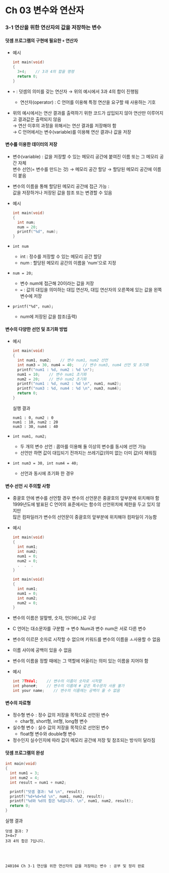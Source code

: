 # Ch 03 변수와 연산자

### 3-1 연산을 위한 연산자의 값을 저장하는 변수

#### 덧셈 프로그램의 구현에 필요한 `+` 연산자

- 예시

  ```.c
  int main(void)
  {
    3+4;    // 3과 4의 합을 명령
    return 0;
  }
  ```
- `+` : 덧셈의 의미를 갖는 연산자 → 위의 예시에서 3과 4의 합이 진행됨
  - 연산자(operator) : C 언어를 이용해 특정 연산을 요구할 때 사용하는 기호
- 위의 예시에서는 연산 결과를 출력하기 위한 코드가 삽입되지 않아 연산만 이루어지고 결과값은 출력되지 않음 <br>
  → 연산 이후의 과정을 위해서는 연산 결과를 저장해야 함 <br>
  → C 언어에서는 변수(variable)를 이용해 연산 결과나 값을 저장

#### 변수를 이용한 데이터의 저장

- 변수(variable) : 값을 저장할 수 있는 메모리 공간에 붙여진 이름 또는 그 메모리 공간 자체 <br>
  변수 선언(= 변수를 만드는 것) → 메모리 공간 할당 → 할당된 메모리 공간에 이름이 붙음
- 변수의 이름을 통해 할당된 메모리 공간에 접근 가능 : <br>
  값을 저장하거나 저장된 값을 참조 또는 변경할 수 있음
- 예시

  ```.c
  int main(void)
  {
    int num;
    num = 20;
    printf("%d", num);
  }
  ```
- `int num`
  - int : 정수를 저장할 수 있는 메모리 공간 할당
  - num : 할당된 메모리 공간의 이름을 'num'으로 지정
- `num = 20;`
  - 변수 num에 접근해 20이라는 값을 저장
  - `=` : 값의 대입을 의미하는 대입 연산자, 대입 연산자의 오른쪽에 있는 값을 왼쪽 변수에 저장
- `printf("%d", num);`
  - num에 저장된 값을 참조(출력)

#### 변수의 다양한 선언 및 초기화 방법

- 예시

  ```.c
  int main(void)
  {
    int num1, num2;    // 변수 num1, num2 선언
    int num3 = 30, num4 = 40;    // 변수 num3, num4 선언 및 초기화
    printf("num1 : %d, num2 : %d \n");
    num1 = 10;    // 변수 num1 초기화
    num2 = 20;    // 변수 num2 초기화
    printf("num1 : %d, num2 : %d \n", num1, num2);
    printf("num3 : %d, num4 : %d \n", num3, num4);
    return 0;
  }
  ```
  실행 결과
  ```
  num1 : 0, num2 : 0
  num1 : 10, num2 : 20
  num3 : 30, num4 : 40
  ```
- `int num1, num2;`
  - 두 개의 변수 선언 : 콤마를 이용해 둘 이상의 변수를 동시에 선언 가능
  - 선언만 하면 값이 대입되기 전까지는 쓰레기값(의미 없는 더미 값)이 채워짐
- `int num3 = 30, int num4 = 40;`
  - 선언과 동시에 초기화 한 경우

#### 변수 선언 시 주의할 사항

- 중괄호 안에 변수를 선언할 경우 변수의 선언문은 중괄호의 앞부분에 위치해야 함 <br>
  1999년도에 발표된 C 언어의 표준에서는 함수의 선언위치에 제한을 두고 있지 않지만 <br>
  많은 컴파일러가 변수의 선언문이 중괄호의 앞부분에 위치해야 컴파일이 가능함
- 예시

  ```.c
  int main(void)
  {
    int num1;
    int num2;
    num1 = 0;
    num2 = 0;
    .  .  . 
  }
  ```
  ```.c
  int main(void)
  {
    int num1;
    num1 = 0;
    int num2;
    num2 = 0;
  }
  ```

- 변수의 이름은 알팦벳, 숫자, 언더바(_)로 구성
- C 언어는 대소문자를 구분함 → 변수 Num과 변수 num은 서로 다른 변수
- 변수의 이르믄 숫자로 시작할 수 없으며 키워드를 변수의 이름을 ㅗ사용할 수 없음
- 이름 사이에 공백이 있을 수 없음
- 변수의 이름을 정할 때에는 그 역할에 어울리는 의미 있는 이름을 지어야 함
- 예시

  ```.c
  int 7ThVal;    // 변수의 이름이 숫자로 시작함
  int phone#;    // 변수의 이름에 # 같은 특수문자 사용 불가
  int your name;    // 변수의 이름에는 공백이 올 수 없음
  ```

#### 변수의 자료형

- 정수형 변수 : 정수 값의 저장을 목적으로 선언된 변수
  - char형, short형, int형, long형 변수
- 실수형 변수 : 실수 값의 저장을 목적으로 선언된 변수
  - float형 변수와 double형 변수
- 정수인지 실수인지에 따라 값이 메모리 공간에 저장 및 참조되는 방식이 달라짐

#### 덧셈 프로그램의 완성

```.c
int main(void)
{
  int num1 = 3;
  int num2 = 4;
  int result = num1 + num2;

  printf("덧셈 결과: %d \n", result);
  printf("%d+%d=%d \n", num1, num2, result);
  printf("%d와 %d의 합은 %d입니다. \n", num1, num2, result);
  return 0;
}
```
실행 결과
```
덧셈 결과: 7
3+4=7
3과 4의 합은 7입니다.
```


<br>
<br>


```
240104 Ch 3-1 연산을 위한 연산자의 값을 저장하는 변수 : 공부 및 정리 완료
```
